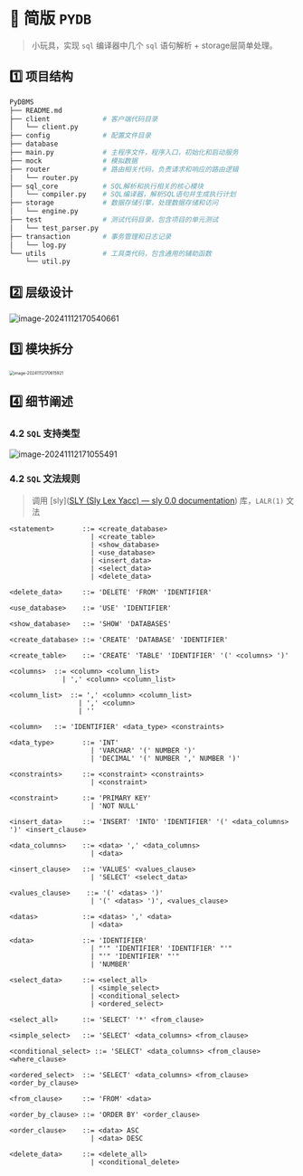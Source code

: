 # 🎉 简版 `PYDB`

> 小玩具，实现 `sql` 编译器中几个 `sql` 语句解析 + storage层简单处理。

## :one:  **项目结构**

```sh
PyDBMS
├── README.md          
├── client             # 客户端代码目录
│   └── client.py      
├── config             # 配置文件目录
├── database           
├── main.py            # 主程序文件，程序入口，初始化和启动服务
├── mock               # 模拟数据
├── router             # 路由相关代码，负责请求和响应的路由逻辑
│   └── router.py     
├── sql_core           # SQL解析和执行相关的核心模块
│   └── compiler.py    # SQL编译器，解析SQL语句并生成执行计划
├── storage            # 数据存储引擎，处理数据存储和访问
│   └── engine.py      
├── test               # 测试代码目录，包含项目的单元测试
│   └── test_parser.py 
├── transaction        # 事务管理和日志记录
│   └── log.py         
└── utils              # 工具类代码，包含通用的辅助函数
    └── util.py        
```

## :two: 层级设计

![image-20241112170540661](https://my-note-drawing-bed-1322822796.cos.ap-shanghai.myqcloud.com/picture/202411121705152.png)

## :three: 模块拆分

<img src="https://my-note-drawing-bed-1322822796.cos.ap-shanghai.myqcloud.com/picture/202411121706060.png" alt="image-20241112170615921" style="zoom:50%;" />

## :four: 细节阐述

### 4.2  `SQL` 支持类型

![image-20241112171055491](https://my-note-drawing-bed-1322822796.cos.ap-shanghai.myqcloud.com/picture/202411121710550.png)

### 4.2 `SQL` 文法规则

> 调用 [sly]([SLY (Sly Lex Yacc) — sly 0.0 documentation](https://sly.readthedocs.io/en/latest/sly.html)) 库，`LALR(1)` 文法

```
<statement>       ::= <create_database> 
                    | <create_table>
                    | <show_database>
                    | <use_database>
                    | <insert_data>
                    | <select_data>
                    | <delete_data>
                    
<delete_data>     ::= 'DELETE' 'FROM' 'IDENTIFIER'

<use_database>    ::= 'USE' 'IDENTIFIER'

<show_database>   ::= 'SHOW' 'DATABASES'

<create_database> ::= 'CREATE' 'DATABASE' 'IDENTIFIER'

<create_table>    ::= 'CREATE' 'TABLE' 'IDENTIFIER' '(' <columns> ')'

<columns>  ::= <column> <column_list>
             | ',' <column> <column_list>

<column_list>  ::= ',' <column> <column_list>   
                 | ',' <column>
                 | ''

<column>   ::= 'IDENTIFIER' <data_type> <constraints>

<data_type>       ::= 'INT' 
                    | 'VARCHAR' '(' NUMBER ')' 
                    | 'DECIMAL' '(' NUMBER ',' NUMBER ')'

<constraints>     ::= <constraint> <constraints>
                    | <constraint> 

<constraint>      ::= 'PRIMARY KEY' 
                    | 'NOT NULL'

<insert_data>     ::= 'INSERT' 'INTO' 'IDENTIFIER' '(' <data_columns> ')' <insert_clause>

<data_columns>    ::= <data> ',' <data_columns>  
                    | <data>

<insert_clause>   ::= 'VALUES' <values_clause>             
                    | 'SELECT' <select_data>

<values_clause>    ::= '(' <datas> ')'
                    | '(' <datas> ')', <values_clause>

<datas>           ::= <datas> ',' <data>
                    | <data>

<data>            ::= 'IDENTIFIER'
                    | "'" 'IDENTIFIER' 'IDENTIFIER' "'"
                    | "'" 'IDENTIFIER' "'"
                    | 'NUMBER'

<select_data>     ::= <select_all>
                    | <simple_select>
                    | <conditional_select>
                    | <ordered_select>

<select_all>      ::= 'SELECT' '*' <from_clause>

<simple_select>   ::= 'SELECT' <data_columns> <from_clause>

<conditional_select> ::= 'SELECT' <data_columns> <from_clause> <where_clause>

<ordered_select>  ::= 'SELECT' <data_columns> <from_clause> <order_by_clause>

<from_clause>     ::= 'FROM' <data>

<order_by_clause> ::= 'ORDER BY' <order_clause>

<order_clause>    ::= <data> ASC
                    | <data> DESC

<delete_data>     ::= <delete_all>
                    | <conditional_delete>
```

